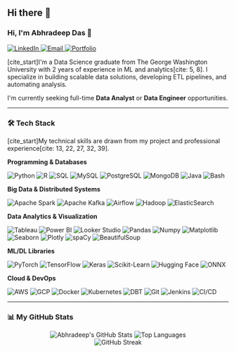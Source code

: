 ## Hi there 👋

<!--
**abhradeepd/abhradeepd** is a ✨ _special_ ✨ repository because its `README.md` (this file) appears on your GitHub profile.

Here are some ideas to get you started:

- 🔭 I’m currently working on ...
- 🌱 I’m currently learning ...
- 👯 I’m looking to collaborate on ...
- 🤔 I’m looking for help with ...
- 💬 Ask me about ...
- 📫 How to reach me: ...
- 😄 Pronouns: ...
- ⚡ Fun fact: ...
-->


### Hi, I'm Abhradeep Das 👋

<p align="left">
  <a href="https://www.linkedin.com/in/abhradeep_d" target="_blank">
    <img src="https://img.shields.io/badge/LinkedIn-0A66C2?style=for-the-badge&logo=linkedin&logoColor=white" alt="LinkedIn">
  </a>
  <a href="mailto:abhradeep.das@gwu.edu" target="_blank">
    <img src="https://img.shields.io/badge/Email-abhradeep.das@gwu.edu-D14836?style=for-the-badge&logo=gmail&logoColor=white" alt="Email">
  </a>
  <a href="https://abhradeepd.github.io" target="_blank">
    <img src="https://img.shields.io/badge/Portfolio-Website-blue?style=for-the-badge&logo=github&logoColor=white" alt="Portfolio">
  </a>
</p>

[cite_start]I'm a Data Science graduate from The George Washington University with 2 years of experience in ML and analytics[cite: 5, 8]. I specialize in building scalable data solutions, developing ETL pipelines, and automating analysis. 

I'm currently seeking full-time **Data Analyst** or **Data Engineer** opportunities.

---

### 🛠️ Tech Stack

[cite_start]My technical skills are drawn from my project and professional experience[cite: 13, 22, 27, 32, 39].

**Programming & Databases**
<p>
  <img src="https://img.shields.io/badge/Python-3776AB?style=for-the-badge&logo=python&logoColor=white" alt="Python">
  <img src="https://img.shields.io/badge/R-276DC3?style=for-the-badge&logo=r&logoColor=white" alt="R">
  <img src="https://img.shields.io/badge/SQL-00758F?style=for-the-badge&logo=sql&logoColor=white" alt="SQL">
  <img src="https://img.shields.io/badge/MySQL-4479A1?style=for-the-badge&logo=mysql&logoColor=white" alt="MySQL">
  <img src="https://img.shields.io/badge/PostgreSQL-336791?style=for-the-badge&logo=postgresql&logoColor=white" alt="PostgreSQL">
  <img src="https://img.shields.io/badge/MongoDB-47A248?style=for-the-badge&logo=mongodb&logoColor=white" alt="MongoDB">
  <img src="https://img.shields.io/badge/Java-ED8B00?style=for-the-badge&logo=openjdk&logoColor=white" alt="Java">
  <img src="https://img.shields.io/badge/Bash-4EAA25?style=for-the-badge&logo=gnubash&logoColor=white" alt="Bash">
</p>

**Big Data & Distributed Systems**
<p>
  <img src="https://img.shields.io/badge/Apache Spark-E25A1C?style=for-the-badge&logo=apachespark&logoColor=white" alt="Apache Spark">
  <img src="https://img.shields.io/badge/Apache Kafka-231F20?style=for-the-badge&logo=apachekafka&logoColor=white" alt="Apache Kafka">
  <img src="https://img.shields.io/badge/Airflow-017CEE?style=for-the-badge&logo=apacheairflow&logoColor=white" alt="Airflow">
  <img src="https://img.shields.io/badge/Hadoop-66CCFF?style=for-the-badge&logo=apachehadoop&logoColor=black" alt="Hadoop">
  <img src="https://img.shields.io/badge/ElasticSearch-005571?style=for-the-badge&logo=elasticsearch&logoColor=white" alt="ElasticSearch">
</p>

**Data Analytics & Visualization**
<p>
  <img src="https://img.shields.io/badge/Tableau-E97627?style=for-the-badge&logo=tableau&logoColor=white" alt="Tableau">
  <img src="https://img.shields.io/badge/Power BI-F2C811?style=for-the-badge&logo=powerbi&logoColor=black" alt="Power BI">
  <img src="https://img.shields.io/badge/Looker-4285F4?style=for-the-badge&logo=looker&logoColor=white" alt="Looker Studio">
  <img src="https://img.shields.io/badge/Pandas-150458?style=for-the-badge&logo=pandas&logoColor=white" alt="Pandas">
  <img src="https://img.shields.io/badge/Numpy-013243?style=for-the-badge&logo=numpy&logoColor=white" alt="Numpy">
  <img src="https://img.shields.io/badge/Matplotlib-313131?style=for-the-badge&logo=matplotlib&logoColor=white" alt="Matplotlib">
  <img src="https://img.shields.io/badge/Seaborn-3B7294?style=for-the-badge&logo=seaborn&logoColor=white" alt="Seaborn">
  <img src="https://img.shields.io/badge/Plotly-3F4F75?style=for-the-badge&logo=plotly&logoColor=white" alt="Plotly">
  <img src="https://img.shields.io/badge/spaCy-09A3D5?style=for-the-badge&logo=spacy&logoColor=white" alt="spaCy">
  <img src="https://img.shields.io/badge/BeautifulSoup-4A4A4A?style=for-the-badge&logo=python&logoColor=white" alt="BeautifulSoup">
</p>

**ML/DL Libraries**
<p>
  <img src="https://img.shields.io/badge/PyTorch-EE4C2C?style=for-the-badge&logo=pytorch&logoColor=white" alt="PyTorch">
  <img src="https://img.shields.io/badge/TensorFlow-FF6F00?style=for-the-badge&logo=tensorflow&logoColor=white" alt="TensorFlow">
  <img src="https://img.shields.io/badge/Keras-D00000?style=for-the-badge&logo=keras&logoColor=white" alt="Keras">
  <img src="https://img.shields.io/badge/Scikit--Learn-F7931E?style=for-the-badge&logo=scikitlearn&logoColor=white" alt="Scikit-Learn">
  <img src="https://img.shields.io/badge/Hugging Face-FFD21E?style=for-the-badge&logo=huggingface&logoColor=black" alt="Hugging Face">
  <img src="https://img.shields.io/badge/ONNX-005D97?style=for-the-badge&logo=onnx&logoColor=white" alt="ONNX">
</p>

**Cloud & DevOps**
<p>
  <img src="https://img.shields.io/badge/AWS-232F3E?style=for-the-badge&logo=amazonwebservices&logoColor=white" alt="AWS">
  <img src="https://img.shields.io/badge/GCP-4285F4?style=for-the-badge&logo=googlecloud&logoColor=white" alt="GCP">
  <img src="https://img.shields.io/badge/Docker-2496ED?style=for-the-badge&logo=docker&logoColor=white" alt="Docker">
  <img src="https://img.shields.io/badge/Kubernetes-326CE5?style=for-the-badge&logo=kubernetes&logoColor=white" alt="Kubernetes">
  <img src="https://img.shields.io/badge/dbt-FF694B?style=for-the-badge&logo=dbt&logoColor=white" alt="DBT">
  <img src="https://img.shields.io/badge/Git-F05032?style=for-the-badge&logo=git&logoColor=white" alt="Git">
  <img src="https://img.shields.io/badge/Jenkins-D24939?style=for-the-badge&logo=jenkins&logoColor=white" alt="Jenkins">
  <img src="https://img.shields.io/badge/CI/CD-000000?style=for-the-badge&logo=githubactions&logoColor=white" alt="CI/CD">
</p>

---

### 📊 My GitHub Stats

<p align="center">
  <img src="https://github-readme-stats.vercel.app/api?username=abhradeepd&show_icons=true&theme=dark&rank_icon=github" alt="Abhradeep's GitHub Stats">
  <img src="https://github-readme-stats.vercel.app/api/top-langs/?username=abhradeepd&layout=compact&theme=dark" alt="Top Languages">
  <br>
  <img src="https://github-readme-streak-stats.herokuapp.com/?user=abhradeepd&theme=dark" alt="GitHub Streak">
</p>
